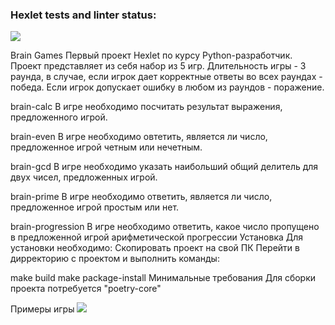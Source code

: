 ### Hexlet tests and linter status:
<a href="https://codeclimate.com/github/akelaPro/python-project-49/maintainability"><img src="https://api.codeclimate.com/v1/badges/4966aafa308e3d45a007/maintainability" /></a>


Brain Games
Первый проект Hexlet по курсу Python-разработчик.
Проект представляет из себя набор из 5 игр. Длительность игры - 3 раунда, в случае, если игрок дает корректные ответы во всех раундах - победа. Если игрок допускает ошибку в любом из раундов - поражение.

brain-calc
В игре необходимо посчитать результат выражения, предложенного игрой.

brain-even
В игре необходимо овтетить, является ли число, предложенное игрой четным или нечетным.

brain-gcd
В игре необходимо указать наибольший общий делитель для двух чисел, предложенных игрой.

brain-prime
В игре необходимо ответить, является ли число, предложенное игрой простым или нет.

brain-progression
В игре необходимо ответить, какое число пропущено в предложенной игрой арифметической прогрессии
Установка
Для установки необходимо:
Скопировать проект на свой ПК Перейти в дирректорию с проектом и выполнить команды:

make build
make package-install
Минимальные требования
Для сборки проекта потребуется "poetry-core"

Примеры игры
<a href="https://asciinema.org/a/s47L71cP6wDCqxpFP7yM4JOTO" target="_blank"><img src="https://asciinema.org/a/s47L71cP6wDCqxpFP7yM4JOTO.svg" /></a>